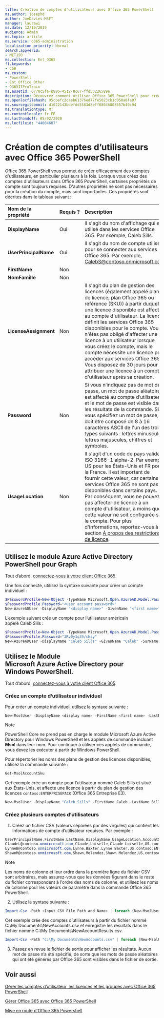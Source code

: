 ```yaml
---
title: Création de comptes d'utilisateurs avec Office 365 PowerShell
ms.author: josephd
author: JoeDavies-MSFT
manager: laurawi
ms.date: 12/16/2019
audience: Admin
ms.topic: article
ms.service: o365-administration
localization_priority: Normal
search.appverid:
- MET150
ms.collection: Ent_O365
f1.keywords:
- CSH
ms.custom:
- PowerShell
- Ent_Office_Other
- O365ITProTrain
ms.assetid: 6770c5fa-b886-4512-8c67-ffd53226589e
description: Découvrez comment utiliser Office 365 PowerShell pour créer des comptes d'utilisateurs dans Office 365.
ms.openlocfilehash: 95cbefc2caeb61376ed77fe5023cb1c050a8fa07
ms.sourcegitcommit: d1022143bdefdd5583d8eff08046808657b49c94
ms.translationtype: MT
ms.contentlocale: fr-FR
ms.lasthandoff: 05/02/2020
ms.locfileid: "44004687"
---
```

# <a name="create-user-accounts-with-office-365-powershell"></a>Création de comptes d’utilisateurs avec Office 365 PowerShell

Office 365 PowerShell vous permet de créer efficacement des comptes d'utilisateurs, en particulier plusieurs à la fois. Lorsque vous créez des comptes d'utilisateurs dans Office 365 PowerShell, certaines propriétés de compte sont toujours requises. D'autres propriétés ne sont pas nécessaires pour la création du compte, mais sont importantes. Ces propriétés sont décrites dans le tableau suivant :
  
|**Nom de la propriété**|**Requis ?**|**Description**|
|:-----|:-----|:-----|
|**DisplayName** <br/> |Oui  <br/> |Il s'agit du nom d'affichage qui est utilisé dans les services Office 365. Par exemple, Caleb Sills.  <br/> |
|**UserPrincipalName** <br/> |Oui  <br/> |Il s'agit du nom de compte utilisé pour se connecter aux services Office 365. Par exemple, CalebS@contoso.onmicrosoft.com.  <br/> |
|**FirstName** <br/> |Non  <br/> ||
|**NomFamille** <br/> |Non  <br/> ||
|**LicenseAssignment** <br/> |Non  <br/> |Il s'agit du plan de gestion des licences (également appelé plan de licence, plan Office 365 ou référence (SKU)) à partir duquel une licence disponible est affectée au compte d'utilisateur. La licence définit les services Office 365 disponibles pour le compte. Vous n'êtes pas obligé d'affecter une licence à un utilisateur lorsque vous créez le compte, mais le compte nécessite une licence pour accéder aux services Office 365. Vous disposez de 30 jours pour attribuer une licence à un compte d'utilisateur après sa création. |
|**Password** <br/> |Non  <br/> | Si vous n’indiquez pas de mot de passe, un mot de passe aléatoire est affecté au compte d’utilisateur et le mot de passe est visible dans les résultats de la commande. Si vous spécifiez un mot de passe, il doit être composé de 8 à 16 caractères ASCII de l'un des trois types suivants : lettres minuscules, lettres majuscules, chiffres et symboles. <br/> |
|**UsageLocation** <br/> |Non  <br/> |Il s'agit d'un code de pays valide ISO 3166-1 alpha-2. Par exemple, US pour les États-Unis et FR pour la France. Il est important de fournir cette valeur, car certains services Office 365 ne sont pas disponibles dans certains pays. Par conséquent, vous ne pouvez pas affecter de licence à un compte d'utilisateur, à moins que cette valeur ne soit configurée sur le compte. Pour plus d'informations, reportez-vous à la section [À propos des restrictions de licence](https://go.microsoft.com/fwlink/p/?LinkId=691730).<br/> |
   

## <a name="use-the-azure-active-directory-powershell-for-graph-module"></a>Utilisez le module Azure Active Directory PowerShell pour Graph

Tout d’abord, [connectez-vous à votre client Office 365](connect-to-office-365-powershell.md#connect-with-the-azure-active-directory-powershell-for-graph-module).

Une fois connecté, utilisez la syntaxe suivante pour créer un compte individuel :
  
```powershell
$PasswordProfile=New-Object -TypeName Microsoft.Open.AzureAD.Model.PasswordProfile
$PasswordProfile.Password="<user account password>"
New-AzureADUser -DisplayName "<display name>" -GivenName "<first name>" -SurName "<last name>" -UserPrincipalName <sign-in name> -UsageLocation <ISO 3166-1 alpha-2 country code> -MailNickName <mailbox name> -PasswordProfile $PasswordProfile -AccountEnabled $true
```

L’exemple suivant crée un compte pour l’utilisateur américain appelé Caleb Sills :
  
```powershell
$PasswordProfile=New-Object -TypeName Microsoft.Open.AzureAD.Model.PasswordProfile
$PasswordProfile.Password="3Rv0y1q39/chsy"
New-AzureADUser -DisplayName "Caleb Sills" -GivenName "Caleb" -SurName "Sills" -UserPrincipalName calebs@contoso.onmicrosoft.com -UsageLocation US -MailNickName calebs -PasswordProfile $PasswordProfile -AccountEnabled $true
```

## <a name="use-the-microsoft-azure-active-directory-module-for-windows-powershell"></a>Utilisez le Module Microsoft Azure Active Directory pour Windows PowerShell.

Tout d’abord, [connectez-vous à votre client Office 365](connect-to-office-365-powershell.md#connect-with-the-microsoft-azure-active-directory-module-for-windows-powershell).

### <a name="create-an-individual-user-account"></a>Créez un compte d’utilisateur individuel

Pour créer un compte individuel, utilisez la syntaxe suivante :
  
```powershell
New-MsolUser -DisplayName <display name> -FirstName <first name> -LastName <last name> -UserPrincipalName <sign-in name> -UsageLocation <ISO 3166-1 alpha-2 country code> -LicenseAssignment <licensing plan name> [-Password <Password>]
```

>[!Note]
>PowerShell Core ne prend pas en charge le module Microsoft Azure Active Directory pour Windows PowerShell et les applets de commande incluant **Msol** dans leur nom. Pour continuer à utiliser ces applets de commande, vous devez les exécuter à partir de Windows PowerShell.
>

Pour répertorier les noms des plans de gestion des licences disponibles, utilisez la commande suivante :

````powershell
Get-MsolAccountSku
````

Cet exemple crée un compte pour l’utilisateur nommé Caleb Sills et situé aux États-Unis, et affecte une licence à partir du plan de gestion des licences `contoso:ENTERPRISEPACK` (Office 365 Entreprise E3).
  
```powershell
New-MsolUser -DisplayName "Caleb Sills" -FirstName Caleb -LastName Sills -UserPrincipalName calebs@contoso.onmicrosoft.com -UsageLocation US -LicenseAssignment contoso:ENTERPRISEPACK
```

### <a name="create-multiple-user-accounts"></a>Créez plusieurs comptes d’utilisateurs

1. Créez un fichier CSV (valeurs séparées par des virgules) qui contient les informations de compte d’utilisateur requises. Par exemple :
    
  ```powershell
  UserPrincipalName,FirstName,LastName,DisplayName,UsageLocation,AccountSkuId
  ClaudeL@contoso.onmicrosoft.com,Claude,Loiselle,Claude Loiselle,US,contoso:ENTERPRISEPACK
  LynneB@contoso.onmicrosoft.com,Lynne,Baxter,Lynne Baxter,US,contoso:ENTERPRISEPACK
  ShawnM@contoso.onmicrosoft.com,Shawn,Melendez,Shawn Melendez,US,contoso:ENTERPRISEPACK
  ```

 > [!NOTE]
>Les noms de colonne et leur ordre dans la première ligne du fichier CSV sont arbitraires, mais assurez-vous que les données figurant dans le reste du fichier correspondent à l'ordre des noms de colonne, et utilisez les noms de colonne pour les valeurs de paramètre dans la commande Office 365 PowerShell.
    
2. Utilisez la syntaxe suivante :
    
  ```powershell
  Import-Csv -Path <Input CSV File Path and Name> | foreach {New-MsolUser -DisplayName $_.DisplayName -FirstName $_.FirstName -LastName $_.LastName -UserPrincipalName $_.UserPrincipalName -UsageLocation $_.UsageLocation -LicenseAssignment $_.AccountSkuId [-Password $_.Password]} | Export-Csv -Path <Output CSV File Path and Name>
  ```

Cet exemple crée des comptes d’utilisateurs à partir du fichier nommé C:\My Documents\NewAccounts.csv et enregistre les résultats dans le fichier nommé C:\My Documents\NewAccountResults.csv.
    
  ```powershell
  Import-Csv -Path "C:\My Documents\NewAccounts.csv" | foreach {New-MsolUser -DisplayName $_.DisplayName -FirstName $_.FirstName -LastName $_.LastName -UserPrincipalName $_.UserPrincipalName -UsageLocation $_.UsageLocation -LicenseAssignment $_.AccountSkuId} | Export-Csv -Path "C:\My Documents\NewAccountResults.csv"
  ```

3. Passez en revue le fichier de sortie pour afficher les résultats. Aucun mot de passe n’a été spécifié, de sorte que les mots de passe aléatoires qui ont été générés par Office 365 sont visibles dans le fichier de sortie.
    
## <a name="see-also"></a>Voir aussi

[Gérer les comptes d’utilisateur, les licences et les groupes avec Office 365 PowerShell](manage-user-accounts-and-licenses-with-office-365-powershell.md)
  
[Gérer Office 365 avec Office 365 PowerShell](manage-office-365-with-office-365-powershell.md)
  
[Mise en route d'Office 365 Powershell](getting-started-with-office-365-powershell.md)
